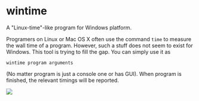 # wintime

A "Linux-time"-like program for Windows platform.

Programers on Linux or Mac OS X often use the command `time` to measure the wall time of a program. However, such a stuff does not seem to exist for Windows. This tool is trying to fill the gap. You can simply use it as 
```
wintime program arguments
``` 
(No matter program is just a console one or has GUI). When program is finished, the relevant timings will be reported.

![](http://www.zhjun-sci.com/images/others/wintime.png)
